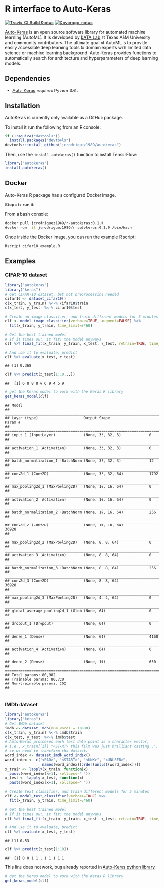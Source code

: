 R interface to Auto-Keras
================

[![Travis-CI Build
Status](https://travis-ci.org/jcrodriguez1989/autokeras.svg?branch=master)](https://travis-ci.org/jcrodriguez1989/autokeras)
[![Coverage
status](https://codecov.io/gh/jcrodriguez1989/autokeras/branch/master/graph/badge.svg)](https://codecov.io/gh/jcrodriguez1989/autokeras/branch/master)

[Auto-Keras](https://autokeras.com/) is an open source software library
for automated machine learning (AutoML). It is developed by [DATA
Lab](http://faculty.cs.tamu.edu/xiahu/index.html) at Texas A\&M
University and community contributors. The ultimate goal of AutoML is to
provide easily accessible deep learning tools to domain experts with
limited data science or machine learning background. Auto-Keras provides
functions to automatically search for architecture and hyperparameters
of deep learning models.

## Dependencies

  - [Auto-Keras](https://autokeras.com/) requires Python 3.6 .

## Installation

AutoKeras is currently only available as a GitHub package.

To install it run the following from an R console:

``` r
if (!require("devtools"))
  install.packages("devtools")
devtools::install_github("jcrodriguez1989/autokeras")
```

Then, use the `install_autokeras()` function to install TensorFlow:

``` r
library("autokeras")
install_autokeras()
```

## Docker

Auto-Keras R package has a configured Docker image.

Steps to run it:

From a bash console:

``` bash
docker pull jcrodriguez1989/r-autokeras:0.1.0
docker run -it jcrodriguez1989/r-autokeras:0.1.0 /bin/bash
```

Once inside the Docker image, you can run the example R script:

``` bash
Rscript cifar10_example.R
```

## Examples

### CIFAR-10 dataset

``` r
library("autokeras")
library("keras")
# Get CIFAR-10 dataset, but not preprocessing needed
cifar10 <- dataset_cifar10()
c(x_train, y_train) %<-% cifar10$train
c(x_test, y_test) %<-% cifar10$test
```

``` r
# Create an image classifier, and train different models for 5 minutes
clf <- model_image_classifier(verbose=TRUE, augment=FALSE) %>% 
  fit(x_train, y_train, time_limit=5*60)
```

``` r
# Get the best trained model
# If it times out, it fits the model anyways
clf %>% final_fit(x_train, y_train, x_test, y_test, retrain=TRUE, time_limit=60)
```

``` r
# And use it to evaluate, predict
clf %>% evaluate(x_test, y_test)
```

    ## [1] 0.368

``` r
clf %>% predict(x_test[1:10,,,])
```

    ##  [1] 6 8 8 8 6 6 9 4 5 9

``` r
# get the Keras model to work with the Keras R library
get_keras_model(clf)
```

    ## Model
    ## ___________________________________________________________________________
    ## Layer (type)                     Output Shape                  Param #     
    ## ===========================================================================
    ## input_1 (InputLayer)             (None, 32, 32, 3)             0           
    ## ___________________________________________________________________________
    ## activation_1 (Activation)        (None, 32, 32, 3)             0           
    ## ___________________________________________________________________________
    ## batch_normalization_1 (BatchNorm (None, 32, 32, 3)             12          
    ## ___________________________________________________________________________
    ## conv2d_1 (Conv2D)                (None, 32, 32, 64)            1792        
    ## ___________________________________________________________________________
    ## max_pooling2d_1 (MaxPooling2D)   (None, 16, 16, 64)            0           
    ## ___________________________________________________________________________
    ## activation_2 (Activation)        (None, 16, 16, 64)            0           
    ## ___________________________________________________________________________
    ## batch_normalization_2 (BatchNorm (None, 16, 16, 64)            256         
    ## ___________________________________________________________________________
    ## conv2d_2 (Conv2D)                (None, 16, 16, 64)            36928       
    ## ___________________________________________________________________________
    ## max_pooling2d_2 (MaxPooling2D)   (None, 8, 8, 64)              0           
    ## ___________________________________________________________________________
    ## activation_3 (Activation)        (None, 8, 8, 64)              0           
    ## ___________________________________________________________________________
    ## batch_normalization_3 (BatchNorm (None, 8, 8, 64)              256         
    ## ___________________________________________________________________________
    ## conv2d_3 (Conv2D)                (None, 8, 8, 64)              36928       
    ## ___________________________________________________________________________
    ## max_pooling2d_3 (MaxPooling2D)   (None, 4, 4, 64)              0           
    ## ___________________________________________________________________________
    ## global_average_pooling2d_1 (Glob (None, 64)                    0           
    ## ___________________________________________________________________________
    ## dropout_1 (Dropout)              (None, 64)                    0           
    ## ___________________________________________________________________________
    ## dense_1 (Dense)                  (None, 64)                    4160        
    ## ___________________________________________________________________________
    ## activation_4 (Activation)        (None, 64)                    0           
    ## ___________________________________________________________________________
    ## dense_2 (Dense)                  (None, 10)                    650         
    ## ===========================================================================
    ## Total params: 80,982
    ## Trainable params: 80,720
    ## Non-trainable params: 262
    ## ___________________________________________________________________________

### IMDb dataset

``` r
library("autokeras")
library("keras")
# Get IMDb dataset
imdb <- dataset_imdb(num_words = 10000)
c(x_train, y_train) %<-% imdb$train
c(x_test, y_test) %<-% imdb$test
# Auto-Keras procceses each text data point as a character vector,
# i.e., x_train[[1]] "<START> this film was just brilliant casting..",
# so we need to transform the dataset.
word_index <- dataset_imdb_word_index()
word_index <- c("<PAD>", "<START>", "<UNK>", "<UNUSED>",
                 names(word_index)[order(unlist(word_index))])
x_train <- lapply(x_train, function(x)
  paste(word_index[x+1], collapse=" "))
x_test <- lapply(x_test, function(x)
  paste(word_index[x+1], collapse=" "))
```

``` r
# Create text classifier, and train different models for 5 minutes
clf <- model_text_classifier(verbose=TRUE) %>%
  fit(x_train, y_train, time_limit=5*60)
```

``` r
# Get the best trained model
# If it times out, it fits the model anyways
clf %>% final_fit(x_train, y_train, x_test, y_test, retrain=TRUE, time_limit=60)
```

``` r
# And use it to evaluate, predict
clf %>% evaluate(x_test, y_test)
```

    ## [1] 0.53

``` r
clf %>% predict(x_test[1:10])
```

    ##  [1] 0 0 1 1 1 1 1 1 1 1

This line does not work, bug already reported in [Auto-Keras python
library](https://github.com/keras-team/autokeras/issues/394)

``` r
# get the Keras model to work with the Keras R library
get_keras_model(clf)
```
